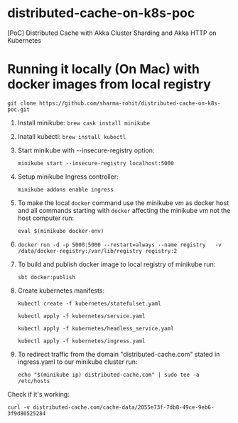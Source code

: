 # distributed-cache-on-k8s-poc
[PoC] Distributed Cache with Akka Cluster Sharding and Akka HTTP on Kubernetes

# Running it locally (On Mac) with docker images from local registry

`git clone https://github.com/sharma-rohit/distributed-cache-on-k8s-poc.git`

1. Install minikube: `brew cask install minikube`
2. Inatall kubectl: `brew install kubectl`
3. Start minikube with --insecure-registry option:

    `minikube start --insecure-registry localhost:5000`
4. Setup minikube Ingress controller:
    
    `minikube addons enable ingress`
5. To make the local `docker` command use the minikube vm as docker host and all commands starting with `docker` affecting the minikube vm not the host computer run:

    `eval $(minikube docker-env)`
    
6. `docker run -d -p 5000:5000 --restart=always --name registry   -v /data/docker-registry:/var/lib/registry registry:2`

7. To build and publish docker image to local registry of minikube run:

    `sbt docker:publish`
    
8. Create kubernetes manifests:

    `kubectl create -f kubernetes/statefulset.yaml`
    
    `kubectl apply -f kubernetes/service.yaml`
    
    `kubectl apply -f kubernetes/headless_service.yaml`
    
    `kubectl apply -f kubernetes/ingress.yaml`
    
9. To redirect traffic from the domain "distributed-cache.com" stated in ingress.yaml to our minikube cluster run:

    `echo "$(minikube ip) distributed-cache.com" | sudo tee -a /etc/hosts`
 
Check if it's working:

`curl -v distributed-cache.com/cache-data/2055e73f-7db8-49ce-9eb6-3f9d80525284`    

